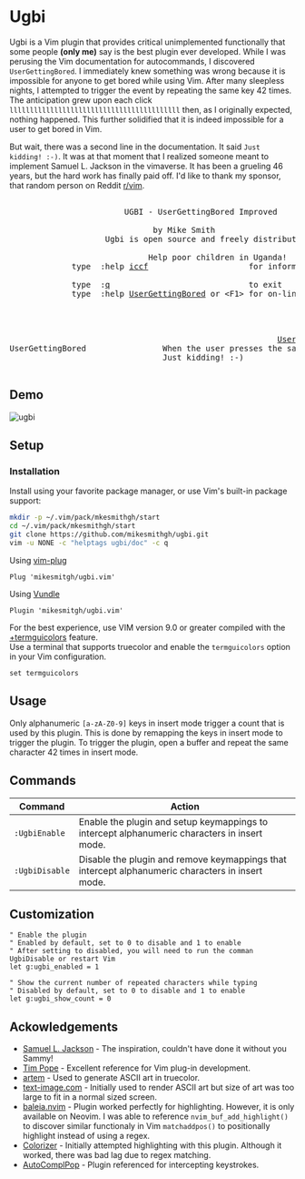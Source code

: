 # Ugbi
Ugbi is a Vim plugin that provides critical unimplemented functionally that some people **(only  me)** say is the best plugin ever developed. While
I was perusing the Vim documentation for autocommands, I discovered `UserGettingBored`. I immediately knew something was wrong because it is
impossible for anyone to get bored while using Vim. After many sleepless nights, I attempted to trigger the event by repeating the same key
42 times. The anticipation grew upon each click `llllllllllllllllllllllllllllllllllllllllll` then, as I originally expected, nothing 
happened. This further solidified that it is indeed impossible for a user to get bored in Vim. 

But wait, there was a second line in the
documentation. It said `Just kidding! :-)`. It was at that moment that I realized someone meant to implement Samuel L. Jackson in the
vimaverse. It has been a grueling 46 years, but the hard work has finally paid off. I'd like to thank my sponsor, that random person on Reddit [r/vim](https://www.reddit.com/r/vim).

<pre>

                        UGBI - UserGettingBored Improved

                              by Mike Smith
                    Ugbi is open source and freely distributable

                             Help poor children in Uganda!
             type  :help <a href="https://vimhelp.org/uganda.txt.html#iccf" >iccf</a><Enter>                     for information

             type  :<a href="https://imgflip.com/i/43nrkh" >q</a><Enter>                             to exit
             type  :help <a href="https://vimhelp.org/autocmd.txt.html#UserGettingBored" >UserGettingBored</a><Enter> or &lt;F1&gt; for on-line help
    
    
    
    
                                                        <a href="https://vimhelp.org/autocmd.txt.html#UserGettingBored" >UserGettingBored</a>
UserGettingBored                When the user presses the same key 42 times.
                                Just kidding! :-)
                                
</pre>
## Demo
![ugbi](static/ugbi.gif)

## Setup
### Installation
Install using your favorite package manager, or use Vim's built-in package support:
```bash
mkdir -p ~/.vim/pack/mkesmithgh/start
cd ~/.vim/pack/mkesmithgh/start
git clone https://github.com/mikesmithgh/ugbi.git
vim -u NONE -c "helptags ugbi/doc" -c q
```
Using [vim-plug](https://github.com/junegunn/vim-plug)
```vim
Plug 'mikesmitgh/ugbi.vim'
```
Using [Vundle](https://github.com/VundleVim/Vundle.vim)
```vim
Plugin 'mikesmitgh/ugbi.vim'
```

For the best experience, use VIM version 9.0 or greater compiled with the [+termguicolors](https://vimhelp.org/various.txt.html#%2Btermguicolors) feature.  
Use a terminal that supports truecolor and enable the `termguicolors` option in your Vim configuration.
```vimuu
set termguicolors
```

## Usage
Only alphanumeric `[a-zA-Z0-9]` keys in insert mode trigger a count that is used by this plugin. This is done by remapping the keys
in insert mode to trigger the plugin. To trigger the plugin, open a buffer and repeat the same character 42 times in insert mode.

## Commands
| Command        | Action                                                                                           |
| ---            | ---                                                                                              |
| `:UgbiEnable`  | Enable the plugin and setup keymappings to intercept alphanumeric characters in insert mode.     |
| `:UgbiDisable` | Disable the plugin and remove keymappings that intercept alphanumeric characters in insert mode. |

## Customization
```vim
" Enable the plugin
" Enabled by default, set to 0 to disable and 1 to enable
" After setting to disabled, you will need to run the comman UgbiDisable or restart Vim
let g:ugbi_enabled = 1

" Show the current number of repeated characters while typing
" Disabled by default, set to 0 to disable and 1 to enable
let g:ugbi_show_count = 0
```

## Ackowledgements
- [Samuel L. Jackson](https://en.wikipedia.org/wiki/Samuel_L._Jackson) - The inspiration, couldn't have done it without you Sammy!
- [Tim Pope](https://github.com/tpope) - Excellent reference for Vim plug-in development.
- [artem](https://github.com/FineFindus/artem) - Used to generate ASCII art in truecolor.
- [text-image.com](https://www.text-image.com/) - Initially used to render ASCII art but size of art was too large to fit in a normal sized screen.
- [baleia.nvim](https://github.com/m00qek/baleia.nvim) - Plugin worked perfectly for highlighting. However, it is only available on Neovim. I was able to reference `nvim_buf_add_highlight()` to discover similar functionaly in Vim `matchaddpos()` to positionally highlight instead of using a regex.
- [Colorizer](https://github.com/chrisbra/Colorizer) - Initially attempted highlighting with this plugin. Although it worked, there was bad lag due to regex matching. 
- [AutoComplPop](https://github.com/vim-scripts/AutoComplPop) - Plugin referenced for intercepting keystrokes.
